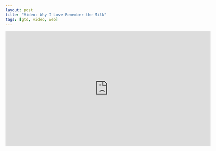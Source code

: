 ```yaml
---
layout: post
title: "Video: Why I Love Remember the Milk"
tags: [gtd, video, web]
---
```


<div class="video vimeo wide"><iframe src="http://player.vimeo.com/video/2480690?title=0&amp;byline=0&amp;portrait=0&amp;color=f05b35" width="640" height="360" frameborder="0"></iframe></div>
